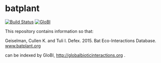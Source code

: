 # batplant
[![Build Status](https://travis-ci.com/globalbioticinteractions/batplant.svg)](https://travis-ci.com/globalbioticinteractions/batplant) [![GloBI](http://api.globalbioticinteractions.org/interaction.svg?accordingTo=globi:globalbioticinteractions/batplant)](http://globalbioticinteractions.org/?accordingTo=globi:globalbioticinteractions/batplant)

This repository contains information so that:

Geiselman, Cullen K. and Tuli I. Defex. 2015. Bat Eco-Interactions Database. www.batplant.org

can be indexed by GloBI, http://globalbioticinteractions.org .
